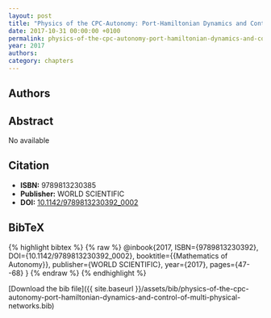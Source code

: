 ```yaml
---
layout: post
title: "Physics of the CPC-Autonomy: Port-Hamiltonian Dynamics and Control of Multi-Physical Networks"
date: 2017-10-31 00:00:00 +0100
permalink: physics-of-the-cpc-autonomy-port-hamiltonian-dynamics-and-control-of-multi-physical-networks
year: 2017
authors: 
category: chapters
---
```

 
## Authors

 
## Abstract
No  available
 
## Citation
- **ISBN:** 9789813230385
- **Publisher:** WORLD SCIENTIFIC
- **DOI:** [10.1142/9789813230392_0002](https://doi.org/10.1142/9789813230392_0002)
 
## BibTeX
{% highlight bibtex %}
{% raw %}
@inbook{2017, ISBN={9789813230392},
  DOI={10.1142/9789813230392_0002},
  booktitle={{Mathematics of Autonomy}},
  publisher={WORLD SCIENTIFIC},
  year={2017},
  pages={47--68}
}
{% endraw %}
{% endhighlight %}
 
[Download the bib file]({{ site.baseurl }}/assets/bib/physics-of-the-cpc-autonomy-port-hamiltonian-dynamics-and-control-of-multi-physical-networks.bib)
 
